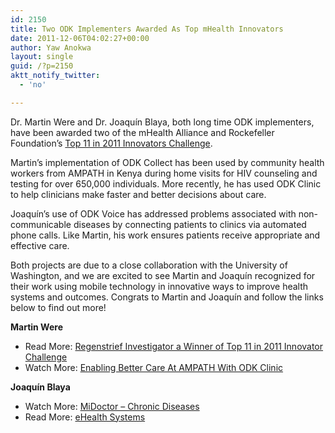 ```yaml
---
id: 2150
title: Two ODK Implementers Awarded As Top mHealth Innovators
date: 2011-12-06T04:02:27+00:00
author: Yaw Anokwa
layout: single
guid: /?p=2150
aktt_notify_twitter:
  - 'no'

---
```

Dr. Martin Were and Dr. Joaquín Blaya, both long time ODK implementers, have been awarded two of the mHealth Alliance and Rockefeller Foundation’s [Top 11 in 2011 Innovators Challenge](http://healthunbound.org/top11_winners). 

Martin’s implementation of ODK Collect has been used by community health workers from AMPATH in Kenya during home visits for HIV counseling and testing for over 650,000 individuals. More recently, he has used ODK Clinic to help clinicians make faster and better decisions about care. 

Joaquín’s use of ODK Voice has addressed problems associated with non-communicable diseases by connecting patients to clinics via automated phone calls. Like Martin, his work ensures patients receive appropriate and effective care.

Both projects are due to a close collaboration with the University of Washington, and we are excited to see Martin and Joaquín recognized for their work using mobile technology in innovative ways to improve health systems and outcomes. Congrats to Martin and Joaquín and follow the links below to find out more!

**Martin Were**
  


  * Read More: [Regenstrief Investigator a Winner of Top 11 in 2011 Innovator Challenge](http://communications.medicine.iu.edu/newsroom/stories/2011/regenstrief-investigator-a-winner-of-top-11-in-2011-innovator-ch/)
  * Watch More: [Enabling Better Care At AMPATH With ODK Clinic](https://www.youtube.com/watch?v=skV25YchXlE)

**Joaquín Blaya**
  


  * Watch More: [MiDoctor &#8211; Chronic Diseases](https://www.youtube.com/watch?v=RRjr5X519gY)
  * Read More: [eHealth Systems](http://ehs-chile.com/)

